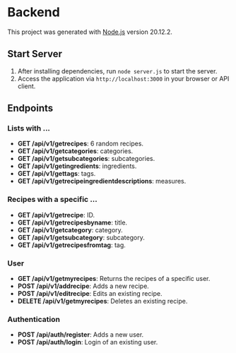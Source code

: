 # Backend

This project was generated with [Node.js](https://nodejs.org/) version 20.12.2.

## Start Server

1. After installing dependencies, run `node server.js` to start the server.
2. Access the application via `http://localhost:3000` in your browser or API client.

## Endpoints

### Lists with ...

- **GET /api/v1/getrecipes**: 6 random recipes.
- **GET /api/v1/getcategories**: categories.
- **GET /api/v1/getsubcategories**: subcategories.
- **GET /api/v1/getingredients**: ingredients.
- **GET /api/v1/gettags**: tags.
- **GET /api/v1/getrecipeingredientdescriptions**: measures.

### Recipes with a specific  ...

- **GET /api/v1/getrecipe**: ID.
- **GET /api/v1/getrecipesbyname**: title.
- **GET /api/v1/getcategory**: category.
- **GET /api/v1/getsubcategory**: subcategory.
- **GET /api/v1/getrecipesfromtag**: tag.

### User

- **GET /api/v1/getmyrecipes**: Returns the recipes of a specific user.
- **POST /api/v1/addrecipe**: Adds a new recipe.
- **POST /api/v1/editrecipe**: Edits an existing recipe.
- **DELETE /api/v1/getmyrecipes**: Deletes an existing recipe.

### Authentication

- **POST /api/auth/register**: Adds a new user.
- **POST /api/auth/login**: Login of an existing user.

